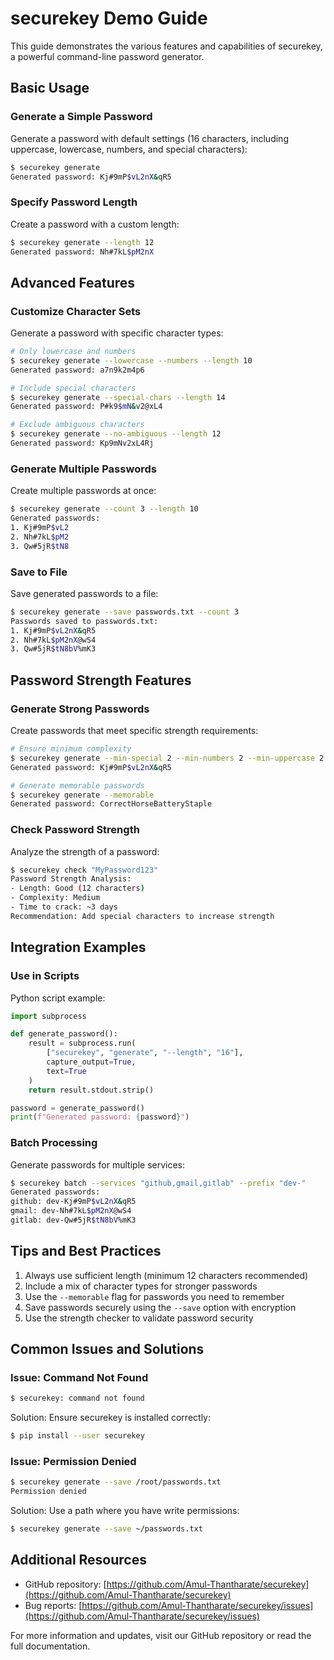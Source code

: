 # securekey Demo Guide

This guide demonstrates the various features and capabilities of securekey, a powerful command-line password generator.

## Basic Usage

### Generate a Simple Password
Generate a password with default settings (16 characters, including uppercase, lowercase, numbers, and special characters):

```bash
$ securekey generate
Generated password: Kj#9mP$vL2nX&qR5
```

### Specify Password Length
Create a password with a custom length:

```bash
$ securekey generate --length 12
Generated password: Nh#7kL$pM2nX
```

## Advanced Features

### Customize Character Sets

Generate a password with specific character types:

```bash
# Only lowercase and numbers
$ securekey generate --lowercase --numbers --length 10
Generated password: a7n9k2m4p6

# Include special characters
$ securekey generate --special-chars --length 14
Generated password: P#k9$mN&v2@xL4

# Exclude ambiguous characters
$ securekey generate --no-ambiguous --length 12
Generated password: Kp9mNv2xL4Rj
```

### Generate Multiple Passwords

Create multiple passwords at once:

```bash
$ securekey generate --count 3 --length 10
Generated passwords:
1. Kj#9mP$vL2
2. Nh#7kL$pM2
3. Qw#5jR$tN8
```

### Save to File

Save generated passwords to a file:

```bash
$ securekey generate --save passwords.txt --count 3
Passwords saved to passwords.txt:
1. Kj#9mP$vL2nX&qR5
2. Nh#7kL$pM2nX@wS4
3. Qw#5jR$tN8bV%mK3
```

## Password Strength Features

### Generate Strong Passwords

Create passwords that meet specific strength requirements:

```bash
# Ensure minimum complexity
$ securekey generate --min-special 2 --min-numbers 2 --min-uppercase 2
Generated password: Kj#9mP$vL2nX&qR5

# Generate memorable passwords
$ securekey generate --memorable
Generated password: CorrectHorseBatteryStaple
```

### Check Password Strength

Analyze the strength of a password:

```bash
$ securekey check "MyPassword123"
Password Strength Analysis:
- Length: Good (12 characters)
- Complexity: Medium
- Time to crack: ~3 days
Recommendation: Add special characters to increase strength
```

## Integration Examples

### Use in Scripts

Python script example:

```python
import subprocess

def generate_password():
    result = subprocess.run(
        ["securekey", "generate", "--length", "16"],
        capture_output=True,
        text=True
    )
    return result.stdout.strip()

password = generate_password()
print(f"Generated password: {password}")
```

### Batch Processing

Generate passwords for multiple services:

```bash
$ securekey batch --services "github,gmail,gitlab" --prefix "dev-"
Generated passwords:
github: dev-Kj#9mP$vL2nX&qR5
gmail: dev-Nh#7kL$pM2nX@wS4
gitlab: dev-Qw#5jR$tN8bV%mK3
```

## Tips and Best Practices

1. Always use sufficient length (minimum 12 characters recommended)
2. Include a mix of character types for stronger passwords
3. Use the `--memorable` flag for passwords you need to remember
4. Save passwords securely using the `--save` option with encryption
5. Use the strength checker to validate password security

## Common Issues and Solutions

### Issue: Command Not Found
```bash
$ securekey: command not found
```
Solution: Ensure securekey is installed correctly:
```bash
$ pip install --user securekey
```

### Issue: Permission Denied
```bash
$ securekey generate --save /root/passwords.txt
Permission denied
```
Solution: Use a path where you have write permissions:
```bash
$ securekey generate --save ~/passwords.txt
```

## Additional Resources

- GitHub repository: [https://github.com/Amul-Thantharate/securekey](https://github.com/Amul-Thantharate/securekey)
- Bug reports: [https://github.com/Amul-Thantharate/securekey/issues](https://github.com/Amul-Thantharate/securekey/issues)

For more information and updates, visit our GitHub repository or read the full documentation.
